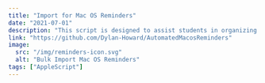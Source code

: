 ```yaml
---
title: "Import for Mac OS Reminders"
date: "2021-07-01"
description: "This script is designed to assist students in organizing their schoolwork and managing their time more effectively within macOS. It addresses the limitation of macOS, which lacks a built-in way to import reminders or create bulk reminders."
link: "https://github.com/Dylan-Howard/AutomatedMacosReminders"
image:
  src: "/img/reminders-icon.svg"
  alt: "Bulk Import Mac OS Reminders"
tags: ["AppleScript"]
---
```

